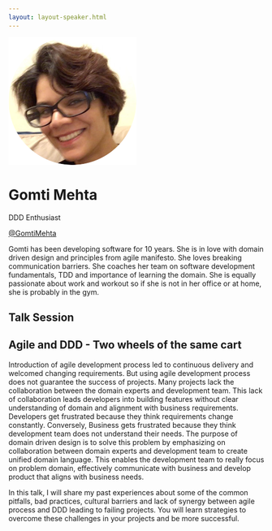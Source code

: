 ```yaml
---
layout: layout-speaker.html
---
```

<div class="container section featured-speaker">
  <div class="row">
    <div class="col-xs-12 col-sm-2 img-container">
      <img class="speaker-page-img" src="../img/speakers/Gomti-Mehta-ON.png">
    </div>
    <div class="col-xs-12 col-sm-10 copy-container">
        <h1 class="speaker-header">Gomti Mehta</h1>
        <span class="speaker-subtitle">DDD Enthusiast</span>
        <p><a class="speaker-handle" href="https://twitter.com/GomtiMehta" target="_blank">@GomtiMehta</a></p>
        <p>Gomti has been developing software for 10 years. She is in love with domain driven design and principles from agile manifesto. She loves breaking communication barriers. She coaches her team on software development fundamentals, TDD and importance of learning the domain. She is equally passionate about work and workout so if she is not in her office or at home, she is probably in the gym.</p>
        <h2>Talk Session</h2>
        <h2 class="gold">Agile and DDD - Two wheels of the same cart</h2>
        <p>Introduction of agile development process led to continuous delivery and welcomed changing requirements. But using agile development process does not guarantee the success of projects. Many projects lack the collaboration between the domain experts and development team. This lack of collaboration leads developers into building features without clear understanding of domain and alignment with business requirements. Developers get frustrated because they think requirements change constantly. Conversely, Business gets frustrated because they think development team does not understand their needs. The purpose of domain driven design is to solve this problem by emphasizing on collaboration between domain experts and development team to create unified domain language. This enables the development team to really focus on problem domain, effectively communicate with business and develop product that aligns with business needs.</p>
        <p>In this talk, I will share my past experiences about some of the common pitfalls, bad practices, cultural barriers and lack of synergy between agile process and DDD leading to failing projects. You will learn strategies to overcome these challenges in your projects and be more successful.</p>
    </div>
  </div>
</div>